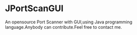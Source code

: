 # JPortScanGUI
An opensource Port Scanner with GUI,using Java programming language.Anybody can contribute.Feel free to contact me.

